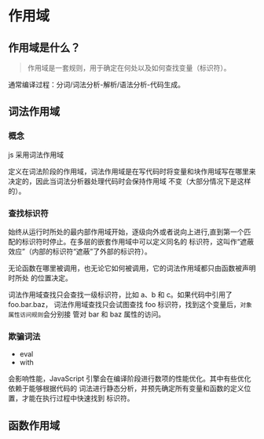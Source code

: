 # 作用域

## 作用域是什么？

> 作用域是一套规则，用于确定在何处以及如何查找变量（标识符）。

通常编译过程：分词/词法分析-解析/语法分析-代码生成。

## 词法作用域

### 概念

js 采用词法作用域

定义在词法阶段的作用域，词法作用域是在写代码时将变量和块作用域写在哪里来决定的，因此当词法分析器处理代码时会保持作用域 不变（大部分情况下是这样的）。

### 查找标识符

始终从运行时所处的最内部作用域开始，逐级向外或者说向上进行,直到第一个匹配的标识符时停止。在多层的嵌套作用域中可以定义同名的 标识符，这叫作“遮蔽效应”（内部的标识符“遮蔽”了外部的标识符）。

无论函数在哪里被调用，也无论它如何被调用，它的词法作用域都只由函数被声明时所处 的位置决定。

词法作用域查找只会查找一级标识符，比如 a、b 和 c。如果代码中引用了 foo.bar.baz， 词法作用域查找只会试图查找 foo 标识符，找到这个变量后，`对象属性访问规则`会分别接 管对 bar 和 baz 属性的访问。

### 欺骗词法

- eval
- with

会影响性能，JavaScript 引擎会在编译阶段进行数项的性能优化。其中有些优化依赖于能够根据代码的 词法进行静态分析，并预先确定所有变量和函数的定义位置，才能在执行过程中快速找到 标识符。

## 函数作用域
